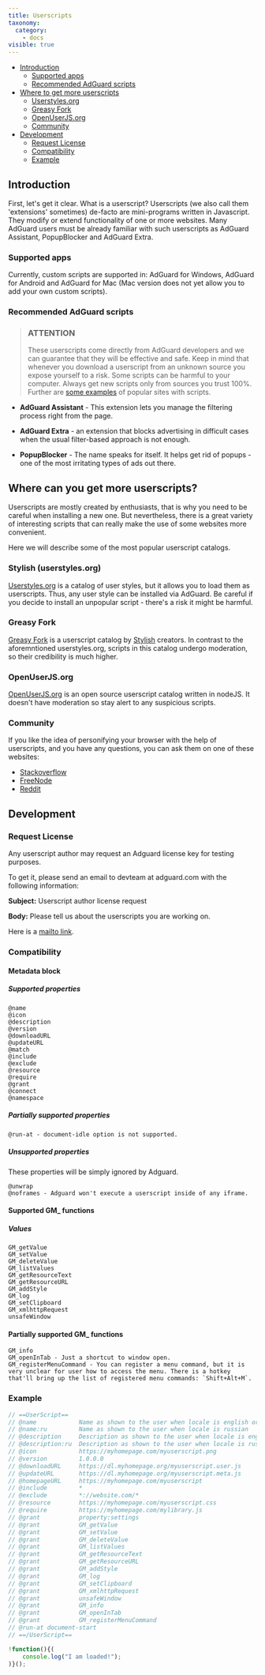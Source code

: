```yaml
---
title: Userscripts
taxonomy:
  category:
    - docs
visible: true
---
```


- [Introduction](#intro)
  - [Supported apps](#products)
  - [Recommended AdGuard scripts](#scripts)
- [Where to get more userscripts](#repo)
  - [Userstyles.org](#userstyles)
  - [Greasy Fork](#greasyfork)
  - [OpenUserJS.org](#openuserjs)
  - [Community](#community)
- [Development](#development)
  - [Request License](#request-license)
  - [Compatibility](#compatibility)
  - [Example](#example)

<a name="intro"></a>

## Introduction

First, let's get it clear. What is a userscript? Userscripts (we also call them 'extensions' sometimes) de-facto are mini-programs written in Javascript. They modify or extend functionality of one or more websites. Many AdGuard users must be already familiar with such userscripts as AdGuard Assistant, PopupBlocker and AdGuard Extra.

<a name="products"></a>

### Supported apps

Currently, custom scripts are supported in: AdGuard for Windows, AdGuard for Android and AdGuard for Mac (Mac version does not yet allow you to add your own custom scripts).

<a name="scripts"></a>

### Recommended AdGuard scripts

> ### ATTENTION
>
> These userscripts come directly from AdGuard developers and we can guarantee that they will be effective and safe. Keep in mind that whenever you download a userscript from an unknown source you expose yourself to a risk. Some scripts can be harmful to your computer. Always get new scripts only from sources you trust 100%. Further are [some examples](#repo) of popular sites with scripts.

- **AdGuard Assistant** - This extension lets you manage the filtering process right from the page.

- **AdGuard Extra** - an extension that blocks advertising in difficult cases when the usual filter-based approach is not enough.

- **PopupBlocker** - The name speaks for itself. It helps get rid of popups - one of the most irritating types of ads out there.

<a name="repo"></a>

## Where can you get more userscripts?

Userscripts are mostly created by enthusiasts, that is why you need to be careful when installing a new one. But nevertheless, there is a great variety of interesting scripts that can really make the use of some websites more convenient.

Here we will describe some of the most popular userscript catalogs.

<a name="userstyles"></a>

### Stylish (userstyles.org)

[Userstyles.org](https://userstyles.org/) is a catalog of user styles, but it allows you to load them as userscripts. Thus, any user style can be installed via AdGuard. Be careful if you decide to install an unpopular script - there's a risk it might be harmful.

<a name="greasyfork"></a>

### Greasy Fork

[Greasy Fork](https://greasyfork.org/) is a userscript catalog by [Stylish](#userstyles) creators. In contrast to the aforemntioned userstyles.org, scripts in this catalog undergo moderation, so their credibility is much higher.

<a name="openUserJs"></a>

### OpenUserJS.org

[OpenUserJS.org](https://openuserjs.org/) is an open source userscript catalog written in nodeJS. It doesn't have moderation so stay alert to any suspicious scripts.

<a name="community"></a>

### Community

If you like the idea of personifying your browser with the help of userscripts, and you have any questions, you can ask them on one of these websites:

- [Stackoverflow](https://stackoverflow.com/questions/tagged/userscripts)
- [FreeNode](https://webchat.freenode.net/#greasemonkey)
- [Reddit](https://www.reddit.com/r/userscripts/)

<a name="development"></a>

## Development

<a name="request-license"></a>

### Request License

Any userscript author may request an Adguard license key for testing purposes.

To get it, please send an email to devteam at adguard.com with the following information:

**Subject:** Userscript author license request

**Body:** Please tell us about the userscripts you are working on.

Here is a [mailto link](mailto:devteam@adguard.com?Subject=Userscript%20author%20license%20request&Body=Hello%2C%0A%0AMy%20userscript%28s%29%3A%20LINK).

<a name="compatibility"></a>

### Compatibility

#### Metadata block

##### Supported properties

```
@name
@icon
@description
@version
@downloadURL
@updateURL
@match
@include
@exclude
@resource
@require
@grant
@connect
@namespace
```

##### Partially supported properties

```
@run-at - document-idle option is not supported.
```

##### Unsupported properties

These properties will be simply ignored by Adguard.

```
@unwrap
@noframes - Adguard won't execute a userscript inside of any iframe.

```

#### Supported GM\_ functions

##### Values

```
GM_getValue
GM_setValue
GM_deleteValue
GM_listValues
GM_getResourceText
GM_getResourceURL
GM_addStyle
GM_log
GM_setClipboard
GM_xmlhttpRequest
unsafeWindow
```

#### Partially supported GM\_ functions

```
GM_info
GM_openInTab - Just a shortcut to window open.
GM_registerMenuCommand - You can register a menu command, but it is very unclear for user how to access the menu. There is a hotkey that'll bring up the list of registered menu commands: `Shift+Alt+M`.
```

<a name="example"></a>

### Example

```javascript
// ==UserScript==
// @name            Name as shown to the user when locale is english or unknown
// @name:ru         Name as shown to the user when locale is russian
// @description     Description as shown to the user when locale is english or unknown
// @description:ru  Description as shown to the user when locale is russian
// @icon            https://myhomepage.com/myuserscript.png
// @version         1.0.0.0
// @downloadURL     https://dl.myhomepage.org/myuserscript.user.js
// @updateURL       https://dl.myhomepage.org/myuserscript.meta.js
// @homepageURL     https://myhomepage.com/myuserscript
// @include         *
// @exclude         *://website.com/*
// @resource        https://myhomepage.com/myuserscript.css
// @require         https://myhomepage.com/mylibrary.js
// @grant           property:settings
// @grant           GM_getValue
// @grant           GM_setValue
// @grant           GM_deleteValue
// @grant           GM_listValues
// @grant           GM_getResourceText
// @grant           GM_getResourceURL
// @grant           GM_addStyle
// @grant           GM_log
// @grant           GM_setClipboard
// @grant           GM_xmlhttpRequest
// @grant           unsafeWindow
// @grant           GM_info
// @grant           GM_openInTab
// @grant           GM_registerMenuCommand
// @run-at document-start
// ==/UserScript==

!function(){(
    console.log("I am loaded!");
)}();
```
